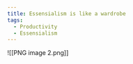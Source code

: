 ```yaml
---
title: Essensialism is like a wardrobe
tags: 
  - Productivity
  - Essensialism
---
```

![[PNG image 2.png]]